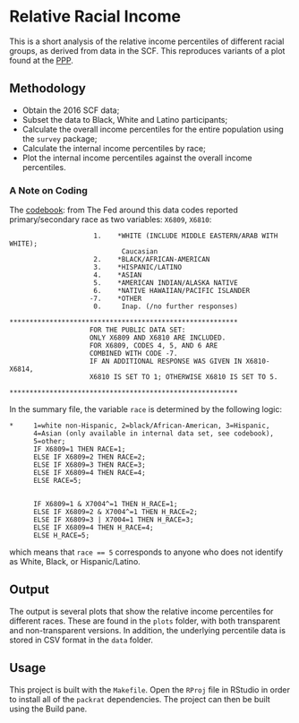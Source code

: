 # Relative Racial Income 

This is a short analysis of the relative income percentiles of different racial groups, as derived from data in the SCF. This reproduces variants of a plot found at the [PPP](http://peoplespolicyproject.org/2017/09/29/the-best-way-to-represent-the-overall-racial-wealth-gap/). 

## Methodology

* Obtain the 2016 SCF data;
* Subset the data to Black, White and Latino participants;
* Calculate the overall income percentiles for the entire population using the `survey` package;
* Calculate the internal income percentiles by race;
* Plot the internal income percentiles against the overall income percentiles.

### A Note on Coding

The [codebook](https://www.federalreserve.gov/econres/files/bulletin.macro.txt): from The Fed around this data codes reported primary/secondary race as two variables: `X6809`, `X6810`:

```
                     1.    *WHITE (INCLUDE MIDDLE EASTERN/ARAB WITH WHITE);
                            Caucasian
                     2.    *BLACK/AFRICAN-AMERICAN
                     3.    *HISPANIC/LATINO
                     4.    *ASIAN
                     5.    *AMERICAN INDIAN/ALASKA NATIVE
                     6.    *NATIVE HAWAIIAN/PACIFIC ISLANDER
                    -7.    *OTHER
                     0.     Inap. (/no further responses)
                *********************************************************
                    FOR THE PUBLIC DATA SET:
                    ONLY X6809 AND X6810 ARE INCLUDED.
                    FOR X6809, CODES 4, 5, AND 6 ARE
                    COMBINED WITH CODE -7.
                    IF AN ADDITIONAL RESPONSE WAS GIVEN IN X6810-X6814,
                    X6810 IS SET TO 1; OTHERWISE X6810 IS SET TO 5.
                *********************************************************
```

In the summary file, the variable `race` is determined by the following logic: 

```
*     1=white non-Hispanic, 2=black/African-American, 3=Hispanic,
      4=Asian (only available in internal data set, see codebook), 
      5=other;
      IF X6809=1 THEN RACE=1;
      ELSE IF X6809=2 THEN RACE=2;
      ELSE IF X6809=3 THEN RACE=3;
      ELSE IF X6809=4 THEN RACE=4;
      ELSE RACE=5;


      IF X6809=1 & X7004^=1 THEN H_RACE=1;
      ELSE IF X6809=2 & X7004^=1 THEN H_RACE=2;
      ELSE IF X6809=3 | X7004=1 THEN H_RACE=3;
      ELSE IF X6809=4 THEN H_RACE=4;
      ELSE H_RACE=5;
```

which means that `race == 5` corresponds to anyone who does not identify as White, Black, or Hispanic/Latino.

## Output

The output is several plots that show the relative income percentiles for different races. These are found in the `plots` folder, with both transparent and non-transparent versions. In addition, the underlying percentile data is stored in CSV format in the `data` folder. 

## Usage

This project is built with the `Makefile`. Open the `RProj` file in RStudio in order to install all of the `packrat` dependencies. The project can then be built using the Build pane. 


